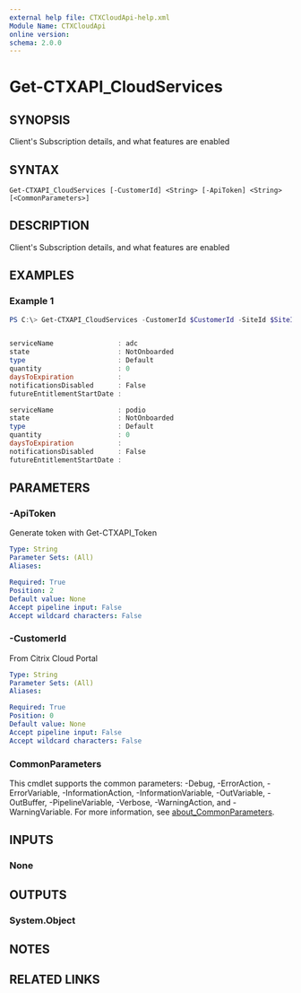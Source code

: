 ```yaml
---
external help file: CTXCloudApi-help.xml
Module Name: CTXCloudApi
online version:
schema: 2.0.0
---
```


# Get-CTXAPI_CloudServices

## SYNOPSIS
Client's Subscription details, and what features are enabled

## SYNTAX

```
Get-CTXAPI_CloudServices [-CustomerId] <String> [-ApiToken] <String> [<CommonParameters>]
```

## DESCRIPTION
Client's Subscription details, and what features are enabled

## EXAMPLES

### Example 1
```powershell
PS C:\> Get-CTXAPI_CloudServices -CustomerId $CustomerId -SiteId $SiteID -ApiToken $ApiToken


serviceName                : adc
state                      : NotOnboarded
type                       : Default
quantity                   : 0
daysToExpiration           : 
notificationsDisabled      : False
futureEntitlementStartDate : 

serviceName                : podio
state                      : NotOnboarded
type                       : Default
quantity                   : 0
daysToExpiration           : 
notificationsDisabled      : False
futureEntitlementStartDate :
```

## PARAMETERS

### -ApiToken
 Generate token with Get-CTXAPI_Token

```yaml
Type: String
Parameter Sets: (All)
Aliases:

Required: True
Position: 2
Default value: None
Accept pipeline input: False
Accept wildcard characters: False
```

### -CustomerId
 From Citrix Cloud Portal


```yaml
Type: String
Parameter Sets: (All)
Aliases:

Required: True
Position: 0
Default value: None
Accept pipeline input: False
Accept wildcard characters: False
```

### CommonParameters
This cmdlet supports the common parameters: -Debug, -ErrorAction, -ErrorVariable, -InformationAction, -InformationVariable, -OutVariable, -OutBuffer, -PipelineVariable, -Verbose, -WarningAction, and -WarningVariable. For more information, see [about_CommonParameters](http://go.microsoft.com/fwlink/?LinkID=113216).

## INPUTS

### None
## OUTPUTS

### System.Object
## NOTES

## RELATED LINKS
